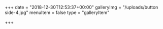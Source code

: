 +++
date = "2018-12-30T12:53:37+00:00"
galleryImg = "/uploads/button side-4.jpg"
menuItem = false
type = "galleryItem"

+++
